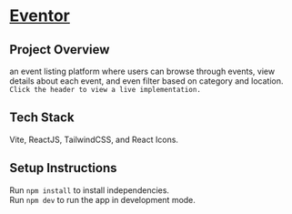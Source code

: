# [Eventor](https://www.google.com)

## Project Overview
an event listing platform where users can browse through events, view details about each event, and even filter based on category and location.\
`Click the header to view a live implementation.`

## Tech Stack
Vite, ReactJS, TailwindCSS, and React Icons.

## Setup Instructions
Run `npm install` to install independencies.\
Run `npm dev` to run the app in development mode.
